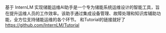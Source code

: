 基于 InternLM 实现储能运维AI助手是一个专为储能系统运维设计的智能工具，旨在提升运维人员的工作效率。该助手通过集成设备管理、故障处理和知识库辅助功能，全方位支持储能运维的各个环节。 和Tutorial的链接就好了
https://github.com/InternLM/Tutorial